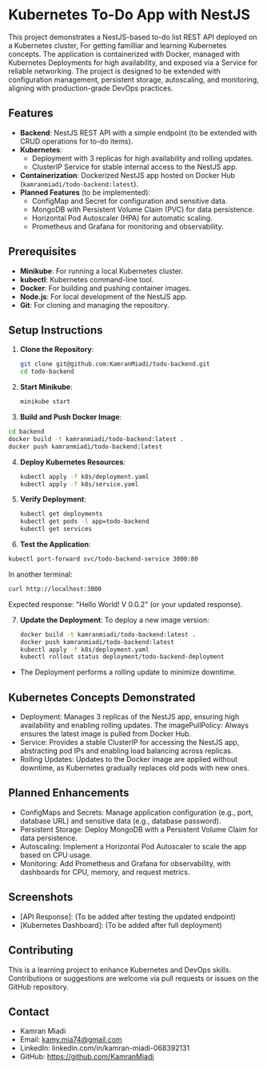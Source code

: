 # Kubernetes To-Do App with NestJS

This project demonstrates a NestJS-based to-do list REST API deployed on a Kubernetes cluster, For getting familliar and learning Kubernetes concepts. The application is containerized with Docker, managed with Kubernetes Deployments for high availability, and exposed via a Service for reliable networking. The project is designed to be extended with configuration management, persistent storage, autoscaling, and monitoring, aligning with production-grade DevOps practices.

## Features
- **Backend**: NestJS REST API with a simple endpoint (to be extended with CRUD operations for to-do items).
- **Kubernetes**:
  - Deployment with 3 replicas for high availability and rolling updates.
  - ClusterIP Service for stable internal access to the NestJS app.
- **Containerization**: Dockerized NestJS app hosted on Docker Hub (`kamranmiadi/todo-backend:latest`).
- **Planned Features** (to be implemented):
  - ConfigMap and Secret for configuration and sensitive data.
  - MongoDB with Persistent Volume Claim (PVC) for data persistence.
  - Horizontal Pod Autoscaler (HPA) for automatic scaling.
  - Prometheus and Grafana for monitoring and observability.

## Prerequisites
- **Minikube**: For running a local Kubernetes cluster.
- **kubectl**: Kubernetes command-line tool.
- **Docker**: For building and pushing container images.
- **Node.js**: For local development of the NestJS app.
- **Git**: For cloning and managing the repository.

## Setup Instructions
1. **Clone the Repository**:
   ```bash
   git clone git@github.com:KamranMiadi/todo-backend.git
   cd todo-backend
   ```
2. **Start Minikube**:
   ```bash
   minikube start
   ```
3. **Build and Push Docker Image**:

  ```bash
  cd backend
  docker build -t kamranmiadi/todo-backend:latest .
  docker push kamranmiadi/todo-backend:latest
  ```
4. **Deploy Kubernetes Resources**:

   ```bash
   kubectl apply -f k8s/deployment.yaml
   kubectl apply -f k8s/service.yaml
   ```
5. **Verify Deployment**:

   ```bash
   kubectl get deployments
   kubectl get pods -l app=todo-backend
   kubectl get services
   ```
6. **Test the Application**:

  ```bash
  kubectl port-forward svc/todo-backend-service 3000:80
  ```
  In another terminal:

  ```bash
  curl http://localhost:3000
  ```
  Expected response: "Hello World! V 0.0.2" (or your updated response).

7. **Update the Deployment**:
   To deploy a new image version:

   ```bash
   docker build -t kamranmiadi/todo-backend:latest .
   docker push kamranmiadi/todo-backend:latest
   kubectl apply -f k8s/deployment.yaml
   kubectl rollout status deployment/todo-backend-deployment
   ```
  - The Deployment performs a rolling update to minimize downtime.


## Kubernetes Concepts Demonstrated

 - Deployment: Manages 3 replicas of the NestJS app, ensuring high availability and enabling rolling updates. The imagePullPolicy: Always ensures the latest image is pulled from Docker Hub.
 - Service: Provides a stable ClusterIP for accessing the NestJS app, abstracting pod IPs and enabling load balancing across replicas.
 - Rolling Updates: Updates to the Docker image are applied without downtime, as Kubernetes gradually replaces old pods with new ones.

## Planned Enhancements
 
 - ConfigMaps and Secrets: Manage application configuration (e.g., port, database URL) and sensitive data (e.g., database password).
 - Persistent Storage: Deploy MongoDB with a Persistent Volume Claim for data persistence.
 - Autoscaling: Implement a Horizontal Pod Autoscaler to scale the app based on CPU usage.
 - Monitoring: Add Prometheus and Grafana for observability, with dashboards for CPU, memory, and request metrics.

## Screenshots

 - [API Response]: (To be added after testing the updated endpoint)
 - [Kubernetes Dashboard]: (To be added after full deployment)

## Contributing

This is a learning project to enhance Kubernetes and DevOps skills. Contributions or suggestions are welcome via pull requests or issues on the GitHub repository.

## Contact

 - Kamran Miadi
 - Email: kamy.mia74@gmail.com
 - LinkedIn: linkedin.com/in/kamran-miadi-068392131
 - GitHub: https://github.com/KamranMiadi

